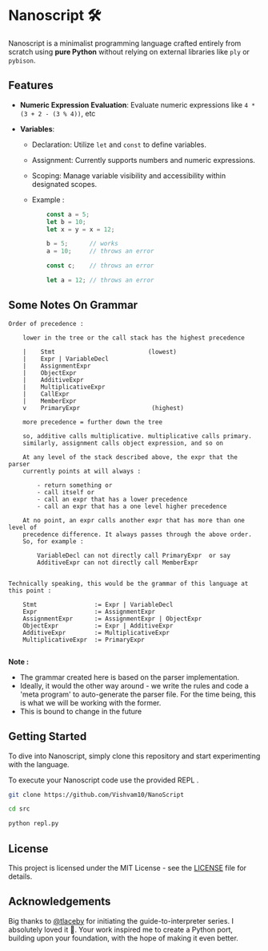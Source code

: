 # Nanoscript 🛠️

Nanoscript is a minimalist programming language crafted entirely from scratch using **pure Python** without relying on external libraries like `ply` or `pybison`.

## Features 

- **Numeric Expression Evaluation**: Evaluate numeric expressions like `4 * (3 + 2 - (3 % 4))`, etc

- **Variables**:
    - Declaration: Utilize `let` and `const` to define variables.
    - Assignment: Currently supports numbers and numeric expressions.
    - Scoping: Manage variable visibility and accessibility within designated scopes.
    - Example :

        ```javascript
            const a = 5;
            let b = 10;
            let x = y = x = 12;

            b = 5;      // works
            a = 10;     // throws an error

            const c;    // throws an error

            let a = 12; // throws an error
        ```

## Some Notes On Grammar

```
Order of precedence : 

    lower in the tree or the call stack has the highest precedence

    |    Stmt                          (lowest)
    |    Expr | VariableDecl
    |    AssignmentExpr
    |    ObjectExpr
    |    AdditiveExpr
    |    MultiplicativeExpr
    |    CallExpr
    |    MemberExpr
    v    PrimaryExpr                    (highest)

    more precedence = further down the tree

    so, additive calls multiplicative. multiplicative calls primary.
    similarly, assignment calls object expression, and so on

    At any level of the stack described above, the expr that the parser 
    currently points at will always :
        
        - return something or
        - call itself or
        - call an expr that has a lower precedence
        - call an expr that has a one level higher precedence

    At no point, an expr calls another expr that has more than one level of 
    precedence difference. It always passes through the above order. 
    So, for example :

        VariableDecl can not directly call PrimaryExpr  or say
        AdditiveExpr can not directly call MemberExpr
 

Technically speaking, this would be the grammar of this language at this point :

    Stmt                := Expr | VariableDecl
    Expr                := AssignmentExpr
    AssignmentExpr      := AssignmentExpr | ObjectExpr
    ObjectExpr          := Expr | AdditiveExpr
    AdditiveExpr        := MultiplicativeExpr
    MultiplicativeExpr  := PrimaryExpr
    
```

**Note :** 

- The grammar created here is based on the parser implementation.
- Ideally, it would the other way around - we write the rules and code a 
'meta program' to auto-generate the parser file. For the time being, this is what we will be working with the former.
- This is bound to change in the future 






## Getting Started 

To dive into Nanoscript, simply clone this repository and start experimenting with the language. 

To execute your Nanoscript code use the provided REPL .

```bash
git clone https://github.com/Vishvam10/NanoScript

cd src

python repl.py
```

## License 

This project is licensed under the MIT License - see the [LICENSE](LICENSE) file for details.

## Acknowledgements 

Big thanks to [@tlaceby](https://github.com/tlaceby/) for initiating the guide-to-interpreter series. I absolutely loved it 💛. Your work inspired me to create a Python port, building upon your foundation, with the hope of making it even better.
